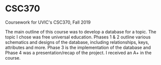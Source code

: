 # CSC370
Coursework for UVIC's CSC370, Fall 2019

The main outline of this course was to develop a database for a topic. The topic I chose was free universal education. Phases 1 & 2 outline various schematics and designs of the database, including relationships, keys, attributes and more. Phase 3 is the implementation of the database and Phase 4 was a presentation/recap of the project. I received an A+ in the course.
